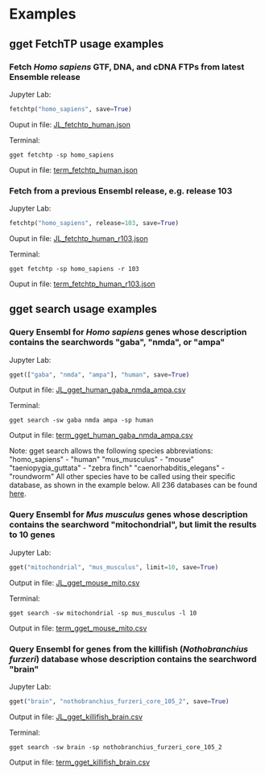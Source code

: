# Examples

## gget FetchTP usage examples

### Fetch *Homo sapiens* GTF, DNA, and cDNA FTPs from latest Ensemble release
Jupyter Lab:
```python
fetchtp("homo_sapiens", save=True)
```
Ouput in file: [JL_fetchtp_human.json](https://github.com/lauraluebbert/gget/blob/main/examples/JL_fetchtp_human.json)

Terminal:
```
gget fetchtp -sp homo_sapiens
```
Ouput in file: [term_fetchtp_human.json](https://github.com/lauraluebbert/gget/blob/main/examples/term_fetchtp_human.json)

### Fetch from a previous Ensembl release, e.g. release 103
Jupyter Lab:
```python
fetchtp("homo_sapiens", release=103, save=True)
```
Ouput in file: [JL_fetchtp_human_r103.json](https://github.com/lauraluebbert/gget/blob/main/examples/JL_fetchtp_human_r103.json)

Terminal:
```
gget fetchtp -sp homo_sapiens -r 103
```

Ouput in file: [term_fetchtp_human_r103.json](https://github.com/lauraluebbert/gget/blob/main/examples/term_fetchtp_human_r103.json)


## gget search usage examples

### Query Ensembl for *Homo sapiens* genes whose description contains the searchwords "gaba", "nmda", or "ampa"
Jupyter Lab:
```python
gget(["gaba", "nmda", "ampa"], "human", save=True)
```
Output in file: [JL_gget_human_gaba_nmda_ampa.csv](https://github.com/lauraluebbert/gget/blob/main/examples/JL_gget_human_gaba_nmda_ampa.csv)

Terminal:
```
gget search -sw gaba nmda ampa -sp human
```
Output in file: [term_gget_human_gaba_nmda_ampa.csv](https://github.com/lauraluebbert/gget/blob/main/examples/term_gget_human_gaba_nmda_ampa.csv)

Note: gget search allows the following species abbreviations:
"homo_sapiens" - "human"
"mus_musculus" - "mouse"
"taeniopygia_guttata" - "zebra finch"
"caenorhabditis_elegans" - "roundworm"
All other species have to be called using their specific database, as shown in the example below. All 236 databases can be found [here](http://ftp.ensembl.org/pub/release-105/mysql/).

### Query Ensembl for *Mus musculus* genes whose description contains the searchword "mitochondrial", but limit the results to 10 genes
Jupyter Lab:
 ```python
gget("mitochondrial", "mus_musculus", limit=10, save=True)
```
Output in file: [JL_gget_mouse_mito.csv](https://github.com/lauraluebbert/gget/blob/main/examples/JL_gget_mouse_mito.csv)

Terminal:
```
gget search -sw mitochondrial -sp mus_musculus -l 10
```
Output in file: [term_gget_mouse_mito.csv](https://github.com/lauraluebbert/gget/blob/main/examples/term_gget_mouse_mito.csv)

### Query Ensembl for genes from the killifish (*Nothobranchius furzeri*) database whose description contains the searchword "brain"
Jupyter Lab:
```python
gget("brain", "nothobranchius_furzeri_core_105_2", save=True)
```
Output in file: [JL_gget_killifish_brain.csv](https://github.com/lauraluebbert/gget/blob/main/examples/JL_gget_killifish_brain.csv)

Terminal:
```
gget search -sw brain -sp nothobranchius_furzeri_core_105_2
```
Output in file: [term_gget_killifish_brain.csv](https://github.com/lauraluebbert/gget/blob/main/examples/term_gget_killifish_brain.csv)

